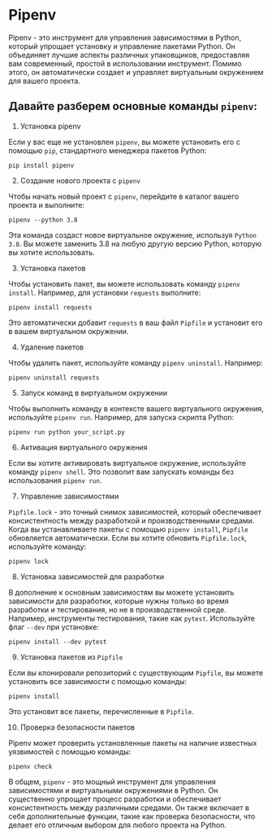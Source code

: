 # Pipenv

Pipenv - это инструмент для управления зависимостями в Python, который упрощает установку и управление пакетами Python. Он объединяет лучшие аспекты различных упаковщиков, предоставляя вам современный, простой в использовании инструмент. Помимо этого, он автоматически создает и управляет виртуальным окружением для вашего проекта.

## Давайте разберем основные команды `pipenv`:

1. Установка pipenv

Если у вас еще не установлен `pipenv`, вы можете установить его с помощью `pip`, стандартного менеджера пакетов Python:

```
pip install pipenv
```

2. Создание нового проекта с `pipenv`

Чтобы начать новый проект с `pipenv`, перейдите в каталог вашего проекта и выполните:

```
pipenv --python 3.8
```

Эта команда создаст новое виртуальное окружение, используя `Python 3.8`. Вы можете заменить 3.8 на любую другую версию Python, которую вы хотите использовать.

3. Установка пакетов

Чтобы установить пакет, вы можете использовать команду `pipenv install`. Например, для установки `requests` выполните:

```
pipenv install requests
```

Это автоматически добавит `requests` в ваш файл `Pipfile` и установит его в вашем виртуальном окружении.

4. Удаление пакетов

Чтобы удалить пакет, используйте команду `pipenv uninstall`. Например:

```
pipenv uninstall requests
```

5. Запуск команд в виртуальном окружении

Чтобы выполнить команду в контексте вашего виртуального окружения, используйте `pipenv run`. Например, для запуска скрипта Python:

```
pipenv run python your_script.py
```

6. Активация виртуального окружения

Если вы хотите активировать виртуальное окружение, используйте команду `pipenv shell`. Это позволит вам запускать команды без использования `pipenv run`.

7. Управление зависимостями

`Pipfile.lock` - это точный снимок зависимостей, который обеспечивает консистентность между разработкой и производственными средами. Когда вы устанавливаете пакеты с помощью `pipenv install`, `Pipfile` обновляется автоматически. Если вы хотите обновить `Pipfile.lock`, используйте команду:

```
pipenv lock
```

8. Установка зависимостей для разработки

В дополнение к основным зависимостям вы можете установить зависимости для разработки, которые нужны только во время разработки и тестирования, но не в производственной среде. Например, инструменты тестирования, такие как `pytest`. Используйте флаг `--dev` при установке:

```
pipenv install --dev pytest
```

9. Установка пакетов из `Pipfile`

Если вы клонировали репозиторий с существующим `Pipfile`, вы можете установить все зависимости с помощью команды:

```
pipenv install
```

Это установит все пакеты, перечисленные в `Pipfile`.

10. Проверка безопасности пакетов

Pipenv может проверить установленные пакеты на наличие известных уязвимостей с помощью команды:

```
pipenv check
```

В общем, `pipenv` - это мощный инструмент для управления зависимостями и виртуальными окружениями в Python. Он существенно упрощает процесс разработки и обеспечивает консистентность между различными средами. Он также включает в себя дополнительные функции, такие как проверка безопасности, что делает его отличным выбором для любого проекта на Python.